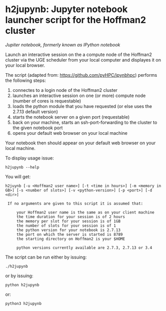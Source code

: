 # h2jupynb: Jupyter notebook launcher script for the Hoffman2 cluster

*Jupiter notebook, formerly known as IPython notebook*


Launch an interactive session on the a compute node of the Hoffman2 cluster via the UGE scheduler from your local computer and displayes it on your local browser. 

The script (adapted from: https://github.com/pyHPC/ipynbhpc) performs the following steps:

1. connectes to a login node of the Hoffman2 cluster
2. launches an interactive session on one (or more) compute node (number of cores is requestable)
3. loads the python module that you have requested (or else uses the 2.7.13 default version)
4. starts the notebook server on a given port (requestable)
5. back on your machine, starts an ssh-port-forwarding to the cluster to the given notebook port
6. opens your default web browser on your local machine 

Your notebook then should appear on your default web browser on your local machine.

To display usage issue:

`h2jupynb --help`

You will get:

```
h2juynb [-u <Hoffman2 user name>] [-t <time in hours>] [-m <memory in GB>] [-s <number of slots>] [-v <python-version>] [-p <port>] [-d <dir>]
 
 If no arguments are given to this script it is assumed that:

	 your Hoffman2 user name is the same as on your client machine
	 the time duration for your session is of 2 hours
	 the memory per slot for your session is of 1GB
	 the number of slots for your session is of 1
	 the python version for your notebook is 2.7.13
	 the port on which the server is started is 8789
	 the starting directory on Hoffman2 is your $HOME

	 python versions currently available are 2.7.3, 2.7.13 or 3.4
```
	 
The script can be run either by issuing:

`./h2jupynb`

or by issuing:

`python h2jupynb`

or:

`python3 h2jupynb`